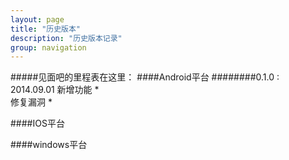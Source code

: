```yaml
---
layout: page
title: "历史版本"
description: "历史版本记录"
group: navigation
---
```

#####见面吧的里程表在这里：
####Android平台
########0.1.0 : 2014.09.01
新增功能
*        
修复漏洞
*

####IOS平台


####windows平台

